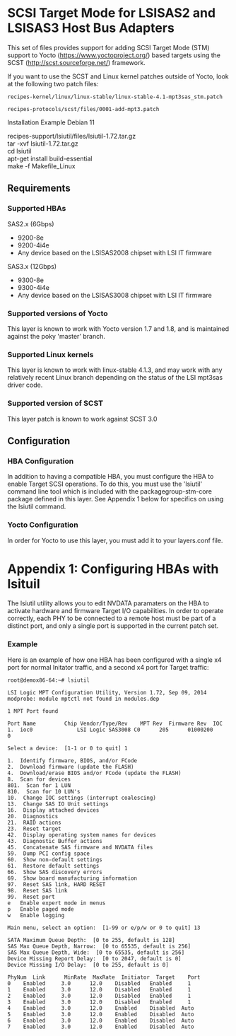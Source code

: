 SCSI Target Mode for LSISAS2 and LSISAS3 Host Bus Adapters
==========================================================

This set of files provides support for adding SCSI Target Mode (STM) support to
Yocto (https://www.yoctoproject.org/) based targets using the SCST 
(http://scst.sourceforge.net/) framework.

If you want to use the SCST and Linux kernel patches outside of Yocto, look at
the following two patch files:

    recipes-kernel/linux/linux-stable/linux-stable-4.1-mpt3sas_stm.patch

    recipes-protocols/scst/files/0001-add-mpt3.patch


Installation Example Debian 11

recipes-support/lsiutil/files/lsiutil-1.72.tar.gz  
tar -xvf lsiutil-1.72.tar.gz  
cd lsiutil  
apt-get install build-essential   
make -f Makefile_Linux  

Requirements
------------

### Supported HBAs
SAS2.x (6Gbps)
* 9200-8e
* 9200-4i4e
* Any device based on the LSISAS2008 chipset with LSI IT firmware

SAS3.x (12Gbps)
* 9300-8e
* 9300-4i4e
* Any device based on the LSISAS3008 chipset with LSI IT firmware

### Supported versions of Yocto
This layer is known to work with Yocto version 1.7 and 1.8, and is maintained
against the poky 'master' branch.

### Supported Linux kernels
This layer is known to work with linux-stable 4.1.3, and may work with any
relatively recent Linux branch depending on the status of the LSI mpt3sas 
driver code.

### Supported version of SCST
This layer patch is known to work against SCST 3.0 

Configuration
-------------

### HBA Configuration
In addition to having a compatible HBA, you must configure the HBA to enable
Target SCSI operations. To do this, you must use the 'lsiutil' command line
tool which is included with the packagegroup-stm-core package defined in this
layer. See Appendix 1 below for specifics on using the lsiutil command.

### Yocto Configuration
In order for Yocto to use this layer, you must add it to your layers.conf
file.



Appendix 1: Configuring HBAs with lsituil
=========================================
The lsiutil utility allows you to edit NVDATA paramaters on the HBA to 
activate hardware and firmware Target I/O capabilities. In order to operate
correctly, each PHY to be connected to a remote host must be part of a distinct
port, and only a single port is supported in the current patch set.

### Example 
Here is an example of how one HBA has been configured with a single x4 port for
normal Initator traffic, and a second x4 port for Target traffic:

    root@demox86-64:~# lsiutil

    LSI Logic MPT Configuration Utility, Version 1.72, Sep 09, 2014
    modprobe: module mptctl not found in modules.dep

    1 MPT Port found

    Port Name         Chip Vendor/Type/Rev    MPT Rev  Firmware Rev  IOC
    1.  ioc0              LSI Logic SAS3008 C0      205      01000200     0

    Select a device:  [1-1 or 0 to quit] 1

    1.  Identify firmware, BIOS, and/or FCode
    2.  Download firmware (update the FLASH)
    4.  Download/erase BIOS and/or FCode (update the FLASH)
    8.  Scan for devices
    801.  Scan for 1 LUN
    810.  Scan for 10 LUN's
    10.  Change IOC settings (interrupt coalescing)
    13.  Change SAS IO Unit settings
    16.  Display attached devices
    20.  Diagnostics
    21.  RAID actions
    23.  Reset target
    42.  Display operating system names for devices
    43.  Diagnostic Buffer actions
    45.  Concatenate SAS firmware and NVDATA files
    59.  Dump PCI config space
    60.  Show non-default settings
    61.  Restore default settings
    66.  Show SAS discovery errors
    69.  Show board manufacturing information
    97.  Reset SAS link, HARD RESET
    98.  Reset SAS link
    99.  Reset port
    e   Enable expert mode in menus
    p   Enable paged mode
    w   Enable logging

    Main menu, select an option:  [1-99 or e/p/w or 0 to quit] 13

    SATA Maximum Queue Depth:  [0 to 255, default is 128]
    SAS Max Queue Depth, Narrow:  [0 to 65535, default is 256]
    SAS Max Queue Depth, Wide:  [0 to 65535, default is 256]
    Device Missing Report Delay:  [0 to 2047, default is 0]
    Device Missing I/O Delay:  [0 to 255, default is 0]

    PhyNum  Link      MinRate  MaxRate  Initiator  Target    Port
    0    Enabled     3.0      12.0    Disabled   Enabled     1
    1    Enabled     3.0      12.0    Disabled   Enabled     1
    2    Enabled     3.0      12.0    Disabled   Enabled     1
    3    Enabled     3.0      12.0    Disabled   Enabled     1
    4    Enabled     3.0      12.0    Enabled    Disabled  Auto
    5    Enabled     3.0      12.0    Enabled    Disabled  Auto
    6    Enabled     3.0      12.0    Enabled    Disabled  Auto
    7    Enabled     3.0      12.0    Enabled    Disabled  Auto
 
